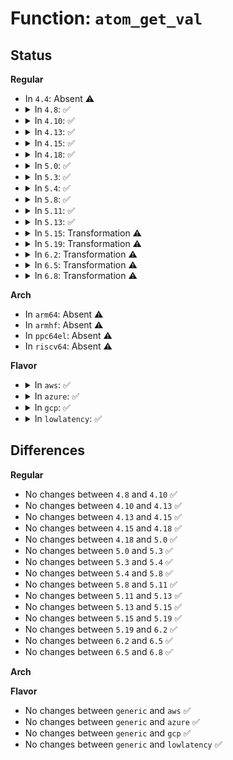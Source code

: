 # Function: <code>atom_get_val</code>

## Status
<b>Regular</b>
<ul>
<li>
In <code>4.4</code>: Absent ⚠️
</li>
<li>
<details>
<summary>In <code>4.8</code>: ✅</summary>

```c
u64 atom_get_val(struct cpudata *cpudata, int pstate);
```

**Collision:** Unique Static

**Inline:** No

**Transformation:** False

**Instances:**

```
In drivers/cpufreq/intel_pstate.c (ffffffff8171b480)
Location: drivers/cpufreq/intel_pstate.c:839
Inline: False
```
**Symbols:**

```
ffffffff8171b480-ffffffff8171b500: atom_get_val (STB_LOCAL)
```
</details>
</li>
<li>
<details>
<summary>In <code>4.10</code>: ✅</summary>

```c
u64 atom_get_val(struct cpudata *cpudata, int pstate);
```

**Collision:** Unique Static

**Inline:** No

**Transformation:** False

**Instances:**

```
In drivers/cpufreq/intel_pstate.c (ffffffff8174d1e0)
Location: drivers/cpufreq/intel_pstate.c:1281
Inline: False
```
**Symbols:**

```
ffffffff8174d1e0-ffffffff8174d260: atom_get_val (STB_LOCAL)
```
</details>
</li>
<li>
<details>
<summary>In <code>4.13</code>: ✅</summary>

```c
u64 atom_get_val(struct cpudata *cpudata, int pstate);
```

**Collision:** Unique Static

**Inline:** No

**Transformation:** False

**Instances:**

```
In drivers/cpufreq/intel_pstate.c (ffffffff8176b860)
Location: drivers/cpufreq/intel_pstate.c:1311
Inline: False
```
**Symbols:**

```
ffffffff8176b860-ffffffff8176b8de: atom_get_val (STB_LOCAL)
```
</details>
</li>
<li>
<details>
<summary>In <code>4.15</code>: ✅</summary>

```c
u64 atom_get_val(struct cpudata *cpudata, int pstate);
```

**Collision:** Unique Static

**Inline:** No

**Transformation:** False

**Instances:**

```
In drivers/cpufreq/intel_pstate.c (ffffffff817e1700)
Location: drivers/cpufreq/intel_pstate.c:1126
Inline: False
```
**Symbols:**

```
ffffffff817e1700-ffffffff817e177e: atom_get_val (STB_LOCAL)
```
</details>
</li>
<li>
<details>
<summary>In <code>4.18</code>: ✅</summary>

```c
u64 atom_get_val(struct cpudata *cpudata, int pstate);
```

**Collision:** Unique Static

**Inline:** No

**Transformation:** False

**Instances:**

```
In drivers/cpufreq/intel_pstate.c (ffffffff8182a3f0)
Location: drivers/cpufreq/intel_pstate.c:1187
Inline: False
```
**Symbols:**

```
ffffffff8182a3f0-ffffffff8182a466: atom_get_val (STB_LOCAL)
```
</details>
</li>
<li>
<details>
<summary>In <code>5.0</code>: ✅</summary>

```c
u64 atom_get_val(struct cpudata *cpudata, int pstate);
```

**Collision:** Unique Static

**Inline:** No

**Transformation:** False

**Instances:**

```
In drivers/cpufreq/intel_pstate.c (ffffffff818562c0)
Location: drivers/cpufreq/intel_pstate.c:1250
Inline: False
```
**Symbols:**

```
ffffffff818562c0-ffffffff81856336: atom_get_val (STB_LOCAL)
```
</details>
</li>
<li>
<details>
<summary>In <code>5.3</code>: ✅</summary>

```c
u64 atom_get_val(struct cpudata *cpudata, int pstate);
```

**Collision:** Unique Static

**Inline:** No

**Transformation:** False

**Instances:**

```
In drivers/cpufreq/intel_pstate.c (ffffffff81899970)
Location: drivers/cpufreq/intel_pstate.c:1287
Inline: False
```
**Symbols:**

```
ffffffff81899970-ffffffff818999e6: atom_get_val (STB_LOCAL)
```
</details>
</li>
<li>
<details>
<summary>In <code>5.4</code>: ✅</summary>

```c
u64 atom_get_val(struct cpudata *cpudata, int pstate);
```

**Collision:** Unique Static

**Inline:** No

**Transformation:** False

**Instances:**

```
In drivers/cpufreq/intel_pstate.c (ffffffff818cb960)
Location: drivers/cpufreq/intel_pstate.c:1333
Inline: False
```
**Symbols:**

```
ffffffff818cb960-ffffffff818cb9d6: atom_get_val (STB_LOCAL)
```
</details>
</li>
<li>
<details>
<summary>In <code>5.8</code>: ✅</summary>

```c
u64 atom_get_val(struct cpudata *cpudata, int pstate);
```

**Collision:** Unique Static

**Inline:** No

**Transformation:** False

**Instances:**

```
In drivers/cpufreq/intel_pstate.c (ffffffff8199dcb0)
Location: drivers/cpufreq/intel_pstate.c:1340
Inline: False
```
**Symbols:**

```
ffffffff8199dcb0-ffffffff8199dd20: atom_get_val (STB_LOCAL)
```
</details>
</li>
<li>
<details>
<summary>In <code>5.11</code>: ✅</summary>

```c
u64 atom_get_val(struct cpudata *cpudata, int pstate);
```

**Collision:** Unique Static

**Inline:** No

**Transformation:** False

**Instances:**

```
In drivers/cpufreq/intel_pstate.c (ffffffff819a08a0)
Location: drivers/cpufreq/intel_pstate.c:1487
Inline: False
```
**Symbols:**

```
ffffffff819a08a0-ffffffff819a0910: atom_get_val (STB_LOCAL)
```
</details>
</li>
<li>
<details>
<summary>In <code>5.13</code>: ✅</summary>

```c
u64 atom_get_val(struct cpudata *cpudata, int pstate);
```

**Collision:** Unique Static

**Inline:** No

**Transformation:** False

**Instances:**

```
In drivers/cpufreq/intel_pstate.c (ffffffff81985500)
Location: drivers/cpufreq/intel_pstate.c:1487
Inline: False
```
**Symbols:**

```
ffffffff81985500-ffffffff81985571: atom_get_val (STB_LOCAL)
```
</details>
</li>
<li>
<details>
<summary>In <code>5.15</code>: Transformation ⚠️</summary>

```c
u64 atom_get_val(struct cpudata *cpudata, int pstate);
```

**Collision:** Unique Static

**Inline:** No

**Transformation:** True

**Instances:**

```
In drivers/cpufreq/intel_pstate.c (0)
Location: drivers/cpufreq/intel_pstate.c:1598
Inline: False
```
**Symbols:**

```
ffffffff81a2f870-ffffffff81a2f912: atom_get_val (STB_LOCAL)
ffffffff81d2c902-ffffffff81d2c92c: atom_get_val.cold (STB_LOCAL)
```
</details>
</li>
<li>
<details>
<summary>In <code>5.19</code>: Transformation ⚠️</summary>

```c
u64 atom_get_val(struct cpudata *cpudata, int pstate);
```

**Collision:** Unique Static

**Inline:** No

**Transformation:** True

**Instances:**

```
In drivers/cpufreq/intel_pstate.c (0)
Location: drivers/cpufreq/intel_pstate.c:1767
Inline: False
```
**Symbols:**

```
ffffffff81b9b3e0-ffffffff81b9b48e: atom_get_val (STB_LOCAL)
ffffffff81ef8c19-ffffffff81ef8c43: atom_get_val.cold (STB_LOCAL)
```
</details>
</li>
<li>
<details>
<summary>In <code>6.2</code>: Transformation ⚠️</summary>

```c
u64 atom_get_val(struct cpudata *cpudata, int pstate);
```

**Collision:** Unique Static

**Inline:** No

**Transformation:** True

**Instances:**

```
In drivers/cpufreq/intel_pstate.c (0)
Location: drivers/cpufreq/intel_pstate.c:1742
Inline: False
```
**Symbols:**

```
ffffffff81d3cd00-ffffffff81d3cdac: atom_get_val (STB_LOCAL)
ffffffff820a8ffb-ffffffff820a9025: atom_get_val.cold (STB_LOCAL)
```
</details>
</li>
<li>
<details>
<summary>In <code>6.5</code>: Transformation ⚠️</summary>

```c
u64 atom_get_val(struct cpudata *cpudata, int pstate);
```

**Collision:** Unique Static

**Inline:** No

**Transformation:** True

**Instances:**

```
In drivers/cpufreq/intel_pstate.c (0)
Location: drivers/cpufreq/intel_pstate.c:1765
Inline: False
```
**Symbols:**

```
ffffffff81da78d0-ffffffff81da7979: atom_get_val (STB_LOCAL)
ffffffff8212a418-ffffffff8212a442: atom_get_val.cold (STB_LOCAL)
```
</details>
</li>
<li>
<details>
<summary>In <code>6.8</code>: Transformation ⚠️</summary>

```c
u64 atom_get_val(struct cpudata *cpudata, int pstate);
```

**Collision:** Unique Static

**Inline:** No

**Transformation:** True

**Instances:**

```
In drivers/cpufreq/intel_pstate.c (0)
Location: drivers/cpufreq/intel_pstate.c:1789
Inline: False
```
**Symbols:**

```
ffffffff81e5f7d0-ffffffff81e5f879: atom_get_val (STB_LOCAL)
ffffffff8220c1f2-ffffffff8220c21c: atom_get_val.cold (STB_LOCAL)
```
</details>
</li>
</ul>
<b>Arch</b>
<ul>
<li>
In <code>arm64</code>: Absent ⚠️
</li>
<li>
In <code>armhf</code>: Absent ⚠️
</li>
<li>
In <code>ppc64el</code>: Absent ⚠️
</li>
<li>
In <code>riscv64</code>: Absent ⚠️
</li>
</ul>
<b>Flavor</b>
<ul>
<li>
<details>
<summary>In <code>aws</code>: ✅</summary>

```c
u64 atom_get_val(struct cpudata *cpudata, int pstate);
```

**Collision:** Unique Static

**Inline:** No

**Transformation:** False

**Instances:**

```
In drivers/cpufreq/intel_pstate.c (ffffffff8186f560)
Location: drivers/cpufreq/intel_pstate.c:1333
Inline: False
```
**Symbols:**

```
ffffffff8186f560-ffffffff8186f5d6: atom_get_val (STB_LOCAL)
```
</details>
</li>
<li>
<details>
<summary>In <code>azure</code>: ✅</summary>

```c
u64 atom_get_val(struct cpudata *cpudata, int pstate);
```

**Collision:** Unique Static

**Inline:** No

**Transformation:** False

**Instances:**

```
In drivers/cpufreq/intel_pstate.c (ffffffff81838db0)
Location: drivers/cpufreq/intel_pstate.c:1333
Inline: False
```
**Symbols:**

```
ffffffff81838db0-ffffffff81838e26: atom_get_val (STB_LOCAL)
```
</details>
</li>
<li>
<details>
<summary>In <code>gcp</code>: ✅</summary>

```c
u64 atom_get_val(struct cpudata *cpudata, int pstate);
```

**Collision:** Unique Static

**Inline:** No

**Transformation:** False

**Instances:**

```
In drivers/cpufreq/intel_pstate.c (ffffffff818c0e10)
Location: drivers/cpufreq/intel_pstate.c:1333
Inline: False
```
**Symbols:**

```
ffffffff818c0e10-ffffffff818c0e86: atom_get_val (STB_LOCAL)
```
</details>
</li>
<li>
<details>
<summary>In <code>lowlatency</code>: ✅</summary>

```c
u64 atom_get_val(struct cpudata *cpudata, int pstate);
```

**Collision:** Unique Static

**Inline:** No

**Transformation:** False

**Instances:**

```
In drivers/cpufreq/intel_pstate.c (ffffffff818dd120)
Location: drivers/cpufreq/intel_pstate.c:1333
Inline: False
```
**Symbols:**

```
ffffffff818dd120-ffffffff818dd196: atom_get_val (STB_LOCAL)
```
</details>
</li>
</ul>

## Differences
<b>Regular</b>
<ul>
<li>
No changes between <code>4.8</code> and <code>4.10</code> ✅
</li>
<li>
No changes between <code>4.10</code> and <code>4.13</code> ✅
</li>
<li>
No changes between <code>4.13</code> and <code>4.15</code> ✅
</li>
<li>
No changes between <code>4.15</code> and <code>4.18</code> ✅
</li>
<li>
No changes between <code>4.18</code> and <code>5.0</code> ✅
</li>
<li>
No changes between <code>5.0</code> and <code>5.3</code> ✅
</li>
<li>
No changes between <code>5.3</code> and <code>5.4</code> ✅
</li>
<li>
No changes between <code>5.4</code> and <code>5.8</code> ✅
</li>
<li>
No changes between <code>5.8</code> and <code>5.11</code> ✅
</li>
<li>
No changes between <code>5.11</code> and <code>5.13</code> ✅
</li>
<li>
No changes between <code>5.13</code> and <code>5.15</code> ✅
</li>
<li>
No changes between <code>5.15</code> and <code>5.19</code> ✅
</li>
<li>
No changes between <code>5.19</code> and <code>6.2</code> ✅
</li>
<li>
No changes between <code>6.2</code> and <code>6.5</code> ✅
</li>
<li>
No changes between <code>6.5</code> and <code>6.8</code> ✅
</li>
</ul>
<b>Arch</b>
<ul>
</ul>
<b>Flavor</b>
<ul>
<li>
No changes between <code>generic</code> and <code>aws</code> ✅
</li>
<li>
No changes between <code>generic</code> and <code>azure</code> ✅
</li>
<li>
No changes between <code>generic</code> and <code>gcp</code> ✅
</li>
<li>
No changes between <code>generic</code> and <code>lowlatency</code> ✅
</li>
</ul>
